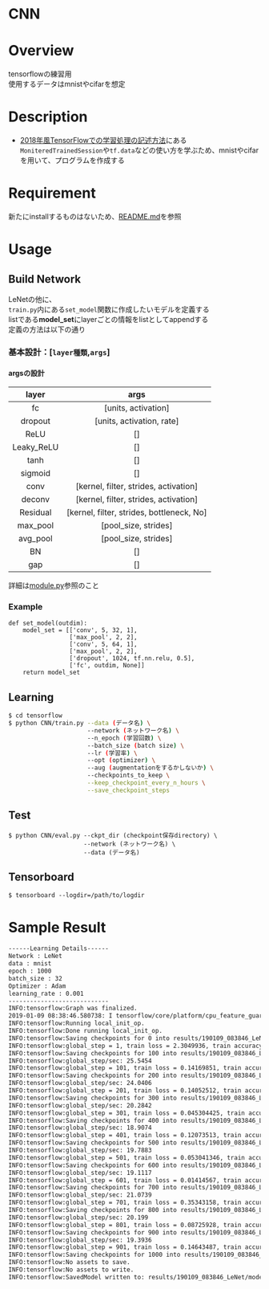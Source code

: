 CNN
====

# Overview
tensorflowの練習用  
使用するデータはmnistやcifarを想定

# Description
- [2018年風TensorFlowでの学習処理の記述方法](http://ksksksks2.hatenadiary.jp/entry/20181008/1538994843)にある```MoniteredTrainedSession```や```tf.data```などの使い方を学ぶため、mnistやcifarを用いて、プログラムを作成する


# Requirement
新たにinstallするものはないため、[README.md](../README.md)を参照

# Usage
## Build Network
LeNetの他に、  
```train.py```内にある```set_model```関数に作成したいモデルを定義する  
listである**model_set**にlayerごとの情報をlistとしてappendする  
定義の方法は以下の通り  
### 基本設計：[`layer種類`,`args`]
#### argsの設計
| layer | args | 
|:-----------:|:-----------:|
| fc | [units, activation] |
| dropout | [units, activation, rate] | 
| ReLU | [] |
| Leaky_ReLU | [] |
| tanh | [] |
| sigmoid | [] |
| conv | [kernel, filter, strides, activation] |
| deconv | [kernel, filter, strides, activation] |
| Residual | [kernel, filter, strides, bottleneck, No] |
| max_pool | [pool_size, strides] |
| avg_pool | [pool_size, strides] |
| BN | [] |
| gap | [] |
詳細は[module.py](https://github.com/KNakane/tensorflow/blob/master/network/module.py)参照のこと

### Example
```
def set_model(outdim):
    model_set = [['conv', 5, 32, 1],
                 ['max_pool', 2, 2],
                 ['conv', 5, 64, 1],
                 ['max_pool', 2, 2],
                 ['dropout', 1024, tf.nn.relu, 0.5],
                 ['fc', outdim, None]]
    return model_set
```


## Learning
```bash
$ cd tensorflow
$ python CNN/train.py --data (データ名) \
                      --network (ネットワーク名) \
                      --n_epoch (学習回数) \
                      --batch_size (batch size) \
                      --lr (学習率) \
                      --opt (optimizer) \
                      --aug (augmentationをするかしないか) \
                      --checkpoints_to_keep \
                      --keep_checkpoint_every_n_hours \
                      --save_checkpoint_steps
```
## Test
```
$ python CNN/eval.py --ckpt_dir (checkpoint保存directory) \
                     --network (ネットワーク名) \
                     --data (データ名)
```

## Tensorboard
```
$ tensorboard --logdir=/path/to/logdir
```
 
# Sample Result
```bash
------Learning Details------
Network : LeNet
data : mnist
epoch : 1000
batch_size : 32
Optimizer : Adam
learning_rate : 0.001
----------------------------
INFO:tensorflow:Graph was finalized.
2019-01-09 08:38:46.580738: I tensorflow/core/platform/cpu_feature_guard.cc:141] Your CPU supports instructions that this TensorFlow binary was not compiled to use: AVX2 FMA
INFO:tensorflow:Running local_init_op.
INFO:tensorflow:Done running local_init_op.
INFO:tensorflow:Saving checkpoints for 0 into results/190109_083846_LeNet/model/model.ckpt.
INFO:tensorflow:global_step = 1, train loss = 2.3049936, train accuracy = 0.15625, test loss = 2.3102922, test accuracy = 0.104166664
INFO:tensorflow:Saving checkpoints for 100 into results/190109_083846_LeNet/model/model.ckpt.
INFO:tensorflow:global_step/sec: 25.5454
INFO:tensorflow:global_step = 101, train loss = 0.14169851, train accuracy = 0.9375, test loss = 0.49837124, test accuracy = 0.8541667 (3.915 sec)
INFO:tensorflow:Saving checkpoints for 200 into results/190109_083846_LeNet/model/model.ckpt.
INFO:tensorflow:global_step/sec: 24.0406
INFO:tensorflow:global_step = 201, train loss = 0.14052512, train accuracy = 0.90625, test loss = 0.32796296, test accuracy = 0.8958333 (4.160 sec)
INFO:tensorflow:Saving checkpoints for 300 into results/190109_083846_LeNet/model/model.ckpt.
INFO:tensorflow:global_step/sec: 20.2842
INFO:tensorflow:global_step = 301, train loss = 0.045304425, train accuracy = 1.0, test loss = 0.20235687, test accuracy = 0.9270833 (4.930 sec)
INFO:tensorflow:Saving checkpoints for 400 into results/190109_083846_LeNet/model/model.ckpt.
INFO:tensorflow:global_step/sec: 18.9074
INFO:tensorflow:global_step = 401, train loss = 0.12073513, train accuracy = 0.96875, test loss = 0.18668492, test accuracy = 0.9270833 (5.289 sec)
INFO:tensorflow:Saving checkpoints for 500 into results/190109_083846_LeNet/model/model.ckpt.
INFO:tensorflow:global_step/sec: 19.7883
INFO:tensorflow:global_step = 501, train loss = 0.053041346, train accuracy = 1.0, test loss = 0.120652616, test accuracy = 0.9479167 (5.054 sec)
INFO:tensorflow:Saving checkpoints for 600 into results/190109_083846_LeNet/model/model.ckpt.
INFO:tensorflow:global_step/sec: 19.1117
INFO:tensorflow:global_step = 601, train loss = 0.01414567, train accuracy = 1.0, test loss = 0.029330222, test accuracy = 0.9895833 (5.232 sec)
INFO:tensorflow:Saving checkpoints for 700 into results/190109_083846_LeNet/model/model.ckpt.
INFO:tensorflow:global_step/sec: 21.0739
INFO:tensorflow:global_step = 701, train loss = 0.35343158, train accuracy = 0.9375, test loss = 0.068792515, test accuracy = 0.96875 (4.745 sec)
INFO:tensorflow:Saving checkpoints for 800 into results/190109_083846_LeNet/model/model.ckpt.
INFO:tensorflow:global_step/sec: 20.199
INFO:tensorflow:global_step = 801, train loss = 0.08725928, train accuracy = 0.96875, test loss = 0.16032778, test accuracy = 0.9270833 (4.951 sec)
INFO:tensorflow:Saving checkpoints for 900 into results/190109_083846_LeNet/model/model.ckpt.
INFO:tensorflow:global_step/sec: 19.3936
INFO:tensorflow:global_step = 901, train loss = 0.14643487, train accuracy = 0.9375, test loss = 0.054370016, test accuracy = 0.9791667 (5.156 sec)
INFO:tensorflow:Saving checkpoints for 1000 into results/190109_083846_LeNet/model/model.ckpt.
INFO:tensorflow:No assets to save.
INFO:tensorflow:No assets to write.
INFO:tensorflow:SavedModel written to: results/190109_083846_LeNet/model/saved_model/saved_model.pb
```